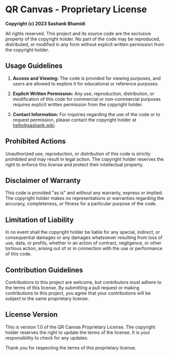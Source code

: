 # QR Canvas - Proprietary License

**Copyright (c) 2023 Sashank Bhamidi**

All rights reserved. This project and its source code are the exclusive property of the copyright holder. No part of the code may be reproduced, distributed, or modified in any form without explicit written permission from the copyright holder.

## Usage Guidelines

1. **Access and Viewing:** The code is provided for viewing purposes, and users are allowed to explore it for educational or reference purposes.

2. **Explicit Written Permission:** Any use, reproduction, distribution, or modification of this code for commercial or non-commercial purposes requires explicit written permission from the copyright holder.

3. **Contact Information:** For inquiries regarding the use of the code or to request permission, please contact the copyright holder at [hello@sashank.wiki](mailto:hello@sashank.wiki).

## Prohibited Actions

Unauthorized use, reproduction, or distribution of this code is strictly prohibited and may result in legal action. The copyright holder reserves the right to enforce this license and protect their intellectual property.

## Disclaimer of Warranty

This code is provided "as is" and without any warranty, express or implied. The copyright holder makes no representations or warranties regarding the accuracy, completeness, or fitness for a particular purpose of the code.

## Limitation of Liability

In no event shall the copyright holder be liable for any special, indirect, or consequential damages or any damages whatsoever resulting from loss of use, data, or profits, whether in an action of contract, negligence, or other tortious action, arising out of or in connection with the use or performance of this code.

## Contribution Guidelines

Contributions to this project are welcome, but contributors must adhere to the terms of this license. By submitting a pull request or making contributions to this project, you agree that your contributions will be subject to the same proprietary license.

## License Version

This is version 1.0 of the QR Canvas Proprietary License. The copyright holder reserves the right to update the terms of the license. It is your responsibility to check for any updates.

Thank you for respecting the terms of this proprietary license.
